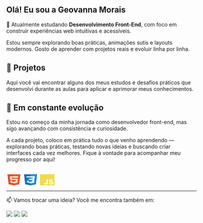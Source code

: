 ## Olá! Eu sou a Geovanna Morais 


🎨 Atualmente estudando **Desenvolvimento Front-End**, com foco em construir experiências web intuitivas e acessíveis.

Estou sempre explorando boas práticas, animações sutis e layouts modernos. Gosto de aprender com projetos reais e evoluir linha por linha.



## 📁 Projetos 

Aqui você vai encontrar alguns dos meus estudos e desafios práticos que desenvolvi durante as aulas para aplicar e aprimorar meus conhecimentos.



## 🚀 Em constante evolução
Estou no começo da minha jornada como desenvolvedor front-end, mas sigo avançando com consistência e curiosidade.

A cada projeto, coloco em prática tudo o que venho aprendendo — explorando boas práticas, testando novas ideias e buscando criar interfaces cada vez melhores. Fique à vontade para acompanhar meu progresso por aqui!


<div style="display: inline_block"><br>
  <img align="center" alt="Rafa-HTML" height="30" width="40" src="https://raw.githubusercontent.com/devicons/devicon/master/icons/html5/html5-original.svg">
  <img align="center" alt="Rafa-CSS" height="30" width="40" src="https://raw.githubusercontent.com/devicons/devicon/master/icons/css3/css3-original.svg">
  <img align="center" alt="Rafa-Js" height="30" width="40" src="https://raw.githubusercontent.com/devicons/devicon/master/icons/javascript/javascript-plain.svg">
</div>

---

📫 Vamos trocar uma ideia? Você me encontra também em:
<div> 
  <a href="https://instagram.com/moraiss.g" target="_blank"><img src="https://img.shields.io/badge/-Instagram-%23E4405F?style=for-the-badge&logo=instagram&logoColor=white" target="_blank"></a>
  <a href = "mailto:geovanna.moraiss00@gmail.com"><img src="https://img.shields.io/badge/-Gmail-%23333?style=for-the-badge&logo=gmail&logoColor=white" target="_blank"></a>
  <a href="https://www.linkedin.com/in/geovanna-morais-568267223/" target="_blank"><img src="https://img.shields.io/badge/-LinkedIn-%230077B5?style=for-the-badge&logo=linkedin&logoColor=white" target="_blank"></a> 
  
</div>

